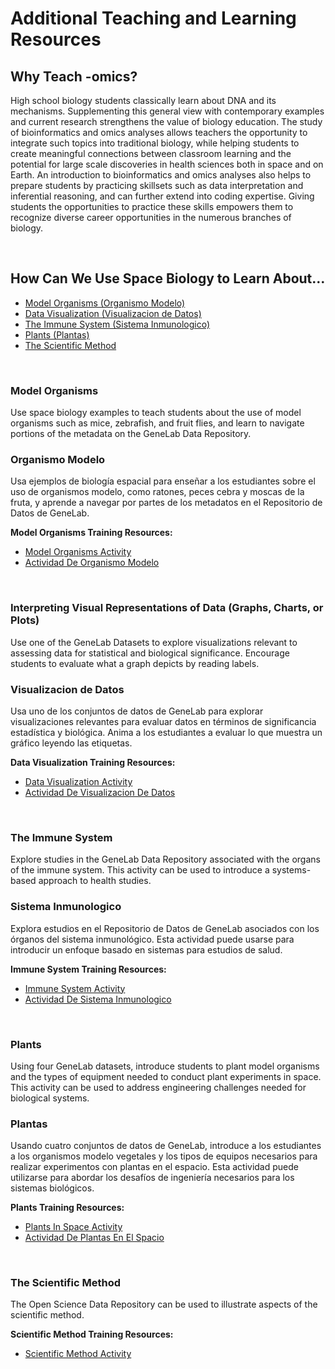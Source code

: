 # Additional Teaching and Learning Resources 

## Why Teach -omics? 
High school biology students classically learn about DNA and its mechanisms. Supplementing this general view with contemporary examples and current research strengthens the value of biology education. The study of bioinformatics and omics analyses allows teachers the opportunity to integrate such topics into traditional biology, while helping students to create meaningful connections between classroom learning and the potential for large scale discoveries in health sciences both in space and on Earth. An introduction to bioinformatics and omics analyses also helps to prepare students by practicing skillsets such as data interpretation and inferential reasoning, and can further extend into coding expertise. Giving students the opportunities to practice these skills empowers them to recognize diverse career opportunities in the numerous branches of biology.

<br>

## How Can We Use Space Biology to Learn About… 
* [Model Organisms (Organismo Modelo)](#model-organisms)
* [Data Visualization (Visualizacion de Datos)](#interpreting-visual-representations-of-data-graphs-charts-or-plots)
* [The Immune System (Sistema Inmunologico)](#the-immune-system)
* [Plants (Plantas)](#plants)
* [The Scientific Method](#the-scientific-method) 

<br>

### Model Organisms 
Use space biology examples to teach students about the use of model organisms such as mice, zebrafish, and fruit flies, and learn to navigate portions of the metadata on the GeneLab Data Repository.

### Organismo Modelo 
Usa ejemplos de biología espacial para enseñar a los estudiantes sobre el uso de organismos modelo, como ratones, peces cebra y moscas de la fruta, y aprende a navegar por partes de los metadatos en el Repositorio de Datos de GeneLab.

**Model Organisms Training Resources:**
* [Model Organisms Activity](Model_Organisms/ActivityModelOrganisms_2024.pdf)
* [Actividad De Organismo Modelo](Model_Organisms/ActividadOrganismoModelo_2024.pdf)

<br>

### Interpreting Visual Representations of Data (Graphs, Charts, or Plots) 
Use one of the GeneLab Datasets to explore visualizations relevant to assessing data for statistical and biological significance. Encourage students to evaluate what a graph depicts by reading labels.

### Visualizacion de Datos 
Usa uno de los conjuntos de datos de GeneLab para explorar visualizaciones relevantes para evaluar datos en términos de significancia estadística y biológica. Anima a los estudiantes a evaluar lo que muestra un gráfico leyendo las etiquetas.

**Data Visualization Training Resources:**
* [Data Visualization Activity](Data_Visualization/ActivityDataVisualizations_2024.pdf)
* [Actividad De Visualizacion De Datos](Data_Visualization/ActividadVisualizacionDeDatos.pdf)

<br>

### The Immune System 
Explore studies in the GeneLab Data Repository associated with the organs of the immune system. This activity can be used to introduce a systems-based approach to health studies.

### Sistema Inmunologico 
Explora estudios en el Repositorio de Datos de GeneLab asociados con los órganos del sistema inmunológico. Esta actividad puede usarse para introducir un enfoque basado en sistemas para estudios de salud.

**Immune System Training Resources:**
* [Immune System Activity](Immune_System/ActivityImmuneSystem_2024.pdf)
* [Actividad De Sistema Inmunologico](Immune_System/ActividadSistemaInmunologico_2024.pdf)

<br>

### Plants 
Using four GeneLab datasets, introduce students to plant model organisms and the types of equipment needed to conduct plant experiments in space. This activity can be used to address engineering challenges needed for biological systems.

### Plantas 
Usando cuatro conjuntos de datos de GeneLab, introduce a los estudiantes a los organismos modelo vegetales y los tipos de equipos necesarios para realizar experimentos con plantas en el espacio. Esta actividad puede utilizarse para abordar los desafíos de ingeniería necesarios para los sistemas biológicos.

**Plants Training Resources:**
* [Plants In Space Activity](Plants/ActivityPlantsInSpace_2024.pdf)
* [Actividad De Plantas En El Spacio](Plants/ActividadPlantasEnElSpacio_2024.pdf)

<br>

### The Scientific Method 
The Open Science Data Repository can be used to illustrate aspects of the scientific method.

**Scientific Method Training Resources:**
* [Scientific Method Activity](Scientific_Method/ActivityScientificMethod_2024.pdf)
